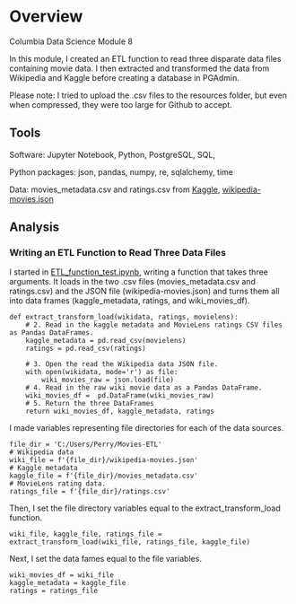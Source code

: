 # Overview
Columbia Data Science Module 8

In this module, I created an ETL function to read three disparate data files containing movie data. I then extracted and transformed the data from Wikipedia and Kaggle before creating a database in PGAdmin. 

Please note: I tried to upload the .csv files to the resources folder, but even when compressed, they were too large for Github to accept. 

## Tools

Software: Jupyter Notebook, Python, PostgreSQL, SQL, 

Python packages: json, pandas, numpy, re, sqlalchemy, time

Data: movies_metadata.csv and ratings.csv from [Kaggle](https://www.kaggle.com/rounakbanik/the-movies-dataset?select=ratings.csv), [wikipedia-movies.json](https://github.com/perryabdulkadir/Movies-ETL/blob/main/Resources/wikipedia-movies.json)


## Analysis

### Writing an ETL Function to Read Three Data Files

I started in [ETL_function_test.ipynb](https://github.com/perryabdulkadir/Movies-ETL/blob/main/ETL_function_test.ipynb), writing a function that takes three arguments. It loads in the two .csv files (movies_metadata.csv and ratings.csv) and the JSON file (wikipedia-movies.json) and turns them all into data frames (kaggle_metadata, ratings, and wiki_movies_df).

```
def extract_transform_load(wikidata, ratings, movielens):
    # 2. Read in the kaggle metadata and MovieLens ratings CSV files as Pandas DataFrames.
    kaggle_metadata = pd.read_csv(movielens)
    ratings = pd.read_csv(ratings)

    # 3. Open the read the Wikipedia data JSON file.
    with open(wikidata, mode='r') as file:
        wiki_movies_raw = json.load(file)
    # 4. Read in the raw wiki movie data as a Pandas DataFrame.
    wiki_movies_df =  pd.DataFrame(wiki_movies_raw)
    # 5. Return the three DataFrames
    return wiki_movies_df, kaggle_metadata, ratings
   ```
   
  I made variables representing file directories for each of the data sources. 
  
  ```
  file_dir = 'C:/Users/Perry/Movies-ETL' 
# Wikipedia data
wiki_file = f'{file_dir}/wikipedia-movies.json'
# Kaggle metadata
kaggle_file = f'{file_dir}/movies_metadata.csv'
# MovieLens rating data.
ratings_file = f'{file_dir}/ratings.csv'
```

Then, I set the file directory variables equal to the extract_transform_load function. 

```
wiki_file, kaggle_file, ratings_file = extract_transform_load(wiki_file, ratings_file, kaggle_file)
```
Next, I set the data fames equal to the file variables. 

```
wiki_movies_df = wiki_file
kaggle_metadata = kaggle_file
ratings = ratings_file
```
